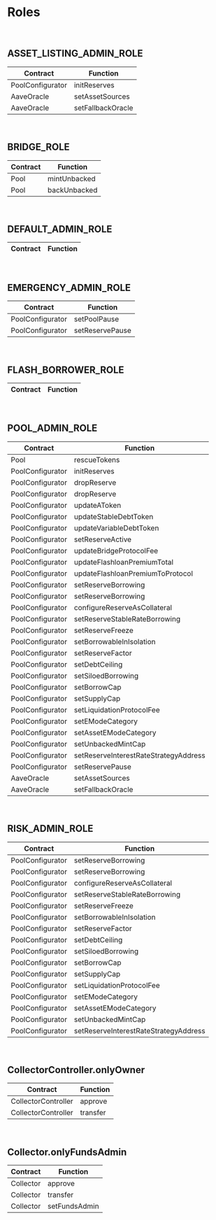 # Roles
<br/>

## ASSET_LISTING_ADMIN_ROLE

| Contract | Function |
|----------|----------|
| PoolConfigurator | initReserves |
| AaveOracle | setAssetSources |
| AaveOracle | setFallbackOracle |
<br/>

## BRIDGE_ROLE

| Contract | Function |
|----------|----------|
| Pool | mintUnbacked |
| Pool | backUnbacked |
<br/>

## DEFAULT_ADMIN_ROLE

| Contract | Function |
|----------|----------|
<br/>

## EMERGENCY_ADMIN_ROLE

| Contract | Function |
|----------|----------|
| PoolConfigurator | setPoolPause |
| PoolConfigurator | setReservePause |
<br/>

## FLASH_BORROWER_ROLE

| Contract | Function |
|----------|----------|
<br/>

## POOL_ADMIN_ROLE

| Contract | Function |
|----------|----------|
| Pool | rescueTokens |
| PoolConfigurator | initReserves |
| PoolConfigurator | dropReserve |
| PoolConfigurator | dropReserve |
| PoolConfigurator | updateAToken |
| PoolConfigurator | updateStableDebtToken |
| PoolConfigurator | updateVariableDebtToken |
| PoolConfigurator | setReserveActive |
| PoolConfigurator | updateBridgeProtocolFee |
| PoolConfigurator | updateFlashloanPremiumTotal |
| PoolConfigurator | updateFlashloanPremiumToProtocol |
| PoolConfigurator | setReserveBorrowing |
| PoolConfigurator | setReserveBorrowing |
| PoolConfigurator | configureReserveAsCollateral |
| PoolConfigurator | setReserveStableRateBorrowing |
| PoolConfigurator | setReserveFreeze |
| PoolConfigurator | setBorrowableInIsolation |
| PoolConfigurator | setReserveFactor |
| PoolConfigurator | setDebtCeiling |
| PoolConfigurator | setSiloedBorrowing |
| PoolConfigurator | setBorrowCap |
| PoolConfigurator | setSupplyCap |
| PoolConfigurator | setLiquidationProtocolFee |
| PoolConfigurator | setEModeCategory |
| PoolConfigurator | setAssetEModeCategory |
| PoolConfigurator | setUnbackedMintCap |
| PoolConfigurator | setReserveInterestRateStrategyAddress |
| PoolConfigurator | setReservePause |
| AaveOracle | setAssetSources |
| AaveOracle | setFallbackOracle |
<br/>

## RISK_ADMIN_ROLE

| Contract | Function |
|----------|----------|
| PoolConfigurator | setReserveBorrowing |
| PoolConfigurator | setReserveBorrowing |
| PoolConfigurator | configureReserveAsCollateral |
| PoolConfigurator | setReserveStableRateBorrowing |
| PoolConfigurator | setReserveFreeze |
| PoolConfigurator | setBorrowableInIsolation |
| PoolConfigurator | setReserveFactor |
| PoolConfigurator | setDebtCeiling |
| PoolConfigurator | setSiloedBorrowing |
| PoolConfigurator | setBorrowCap |
| PoolConfigurator | setSupplyCap |
| PoolConfigurator | setLiquidationProtocolFee |
| PoolConfigurator | setEModeCategory |
| PoolConfigurator | setAssetEModeCategory |
| PoolConfigurator | setUnbackedMintCap |
| PoolConfigurator | setReserveInterestRateStrategyAddress |
<br/>

## CollectorController.onlyOwner

| Contract | Function |
|----------|----------|
| CollectorController | approve |
| CollectorController | transfer |
<br/>

## Collector.onlyFundsAdmin

| Contract | Function |
|----------|----------|
| Collector | approve |
| Collector | transfer |
| Collector | setFundsAdmin |
